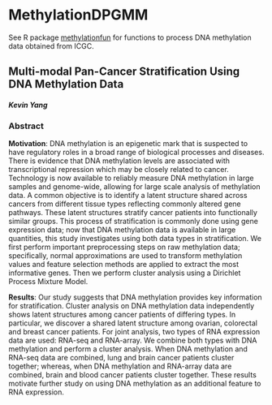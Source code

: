 # MethylationDPGMM

See R package [methylationfun](https://github.com/keviny2/methylationfun) for functions to process DNA methylation data obtained from ICGC.

## Multi-modal Pan-Cancer Stratification Using DNA Methylation Data
#### *Kevin Yang*
### Abstract
**Motivation**: DNA methylation is an epigenetic mark that is suspected to have regulatory roles in a broad
range of biological processes and diseases. There is evidence that DNA methylation levels are associated
with transcriptional repression which may be closely related to cancer. Technology is now available to
reliably measure DNA methylation in large samples and genome-wide, allowing for large scale analysis
of methylation data. A common objective is to identify a latent structure shared across cancers from
different tissue types reflecting commonly altered gene pathways. These latent structures stratify cancer
patients into functionally similar groups. This process of stratification is commonly done using gene
expression data; now that DNA methylation data is available in large quantities, this study investigates
using both data types in stratification. We first perform important preprocessing steps on raw methylation
data; specifically, normal approximations are used to transform methylation values and feature selection
methods are applied to extract the most informative genes. Then we perform cluster analysis using a
Dirichlet Process Mixture Model.

**Results**: Our study suggests that DNA methylation provides key information for stratification. Cluster
analysis on DNA methylation data independently shows latent structures among cancer patients of
differing types. In particular, we discover a shared latent structure among ovarian, colorectal and breast
cancer patients. For joint analysis, two types of RNA expression data are used: RNA-seq and RNA-array.
We combine both types with DNA methylation and perform a cluster analysis. When DNA methylation
and RNA-seq data are combined, lung and brain cancer patients cluster together; whereas, when DNA
methylation and RNA-array data are combined, brain and blood cancer patients cluster together. These
results motivate further study on using DNA methylation as an additional feature to RNA expression.
